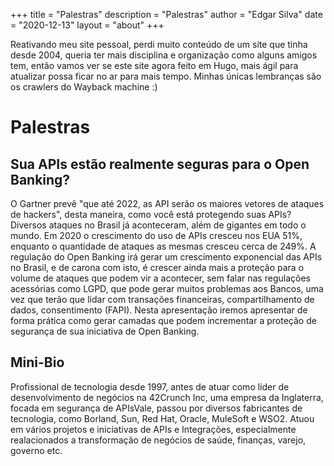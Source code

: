+++
title = "Palestras"
description = "Palestras"
author = "Edgar Silva"
date = "2020-12-13"
layout = "about"
+++

Reativando meu site pessoal, perdi muito conteúdo de um site que tinha desde 2004, queria ter mais disciplina e organização como alguns amigos tem, então vamos ver se este site agora feito em Hugo, mais ágil para atualizar possa ficar no ar para mais tempo. Minhas únicas lembranças são os crawlers do Wayback machine :) 


# Palestras
   

## Sua APIs estão realmente seguras para o Open Banking? 

O Gartner prevê "que até 2022, as API serão os maiores vetores de ataques de hackers", desta maneira, como você está protegendo suas APIs? Diversos ataques no Brasil já aconteceram, além de gigantes em todo o mundo. Em 2020 o crescimento do uso de APIs cresceu nos EUA 51%, enquanto o quantidade de ataques as mesmas cresceu cerca de 249%. A regulação do Open Banking irá gerar um crescimento exponencial das APIs no Brasil, e de carona com isto, é crescer ainda mais a proteção para o volume de ataques que podem vir a acontecer, sem falar nas regulações acessórias como LGPD, que pode gerar muitos problemas aos Bancos, uma vez que terão que lidar com transações financeiras, compartilhamento de dados, consentimento (FAPI). Nesta apresentação iremos apresentar de forma prática como gerar camadas que podem incrementar a proteção de segurança de sua iniciativa de Open Banking. 

## Mini-Bio

Profissional de tecnologia desde 1997, antes de atuar como líder de desenvolvimento de negócios na 42Crunch Inc, uma empresa da Inglaterra, focada em segurança de APIsVale, passou por diversos fabricantes de tecnologia, como Borland, Sun, Red Hat, Oracle, MuleSoft e WSO2. Atuou em vários projetos e iniciativas de APIs e Integrações, especialmente realacionados a transformação de negócios de saúde, finanças, varejo, governo etc.